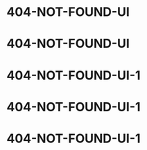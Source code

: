 # 404-NOT-FOUND-UI
# 404-NOT-FOUND-UI
# 404-NOT-FOUND-UI-1
# 404-NOT-FOUND-UI-1
# 404-NOT-FOUND-UI-1
